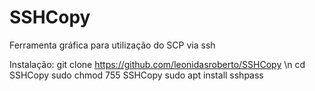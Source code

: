 # SSHCopy
Ferramenta gráfica para utilização do SCP via ssh

Instalação: 
git clone https://github.com/leonidasroberto/SSHCopy
\n cd SSHCopy
sudo chmod 755 SSHCopy
sudo apt install sshpass
